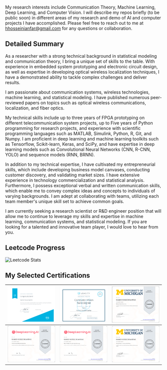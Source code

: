 My research interests include Communication Theory, Machine Learning, Deep Learning, and Computer Vision. I will describe my repos briefly (to be public soon) in different areas of my research and demo of AI and computer projects I have accomplished. Please feel free to reach out to me at hhosseinianfar@gmail.com for any questions or collaboration. 

## Detailed Summary

As a researcher with a strong technical background in statistical modeling and communication theory, I bring a unique set of skills to the table. With experience in embedded system prototyping and electronic circuit design, as well as expertise in developing optical wireless localization techniques, I have a demonstrated ability to tackle complex challenges and deliver results.

I am passionate about communication systems, wireless technologies, machine learning, and statistical modeling. I have published numerous peer-reviewed papers on topics such as optical wireless communications, localization, and fiber optics. 

My technical skills include up to three years of FPGA prototyping on different telecommunication system projects, up to Five years of Python programming for research projects, and experience with scientific programming languages such as MATLAB, Simulink, Python, R, Git, and Numpy. I am proficient in deep learning and machine learning toolkits such as Tensorflow, Scikit-learn, Keras, and SciPy, and have expertise in deep learning models such as Convolutional Neural Networks (CNN, R-CNN, YOLO) and sequence models (RNN, BRNN).

In addition to my technical expertise, I have cultivated my entrepreneurial skills, which include developing business model canvases, conducting customer discovery, and validating market sizes. I have extensive experience in technology commercialization and statistical analysis. Furthermore, I possess exceptional verbal and written communication skills, which enable me to convey complex ideas and concepts to individuals of varying backgrounds. I am adept at collaborating with teams, utilizing each team member's unique skill set to achieve common goals.

I am currently seeking a research scientist or R&D engineer position that will allow me to continue to leverage my skills and expertise in machine learning, communication systems, and statistical modeling. If you are looking for a talented and innovative team player, I would love to hear from you.

## Leetcode Progress
![Leetcode Stats](https://leetcard.jacoblin.cool/hhosseinianfar2020)

## My Selected Certifications

| ![Thumbnail of Coursera Certificate](Images/4f7020fb-cc97-4224-9fd9-660440123a60.png) | ![Thumbnail of Coursera Certificate](Images/f0de87f3-8be7-426c-95c3-ded00c972e40.png) | ![Thumbnail of Coursera Certificate](Images/thumbnail-Coursera204UWWCVBVAJZ6.png) |
|:--:|:--:|:--:|
| ![Thumbnail of Coursera Certificate](Images/CourseraK5TWMCUFMRN6.png) | ![Thumbnail of Coursera Certificate](Images/CourseraR6CWHZLLBR5N.png) | ![Thumbnail of Coursera Certificate](Images/CourseraZZCH5TPY5TQ6.png) |





<!---
hhosseinian/hhosseinian is a ✨ special ✨ repository because its `README.md` (this file) appears on your GitHub profile.
You can click the Preview link to take a look at your changes.
--->
